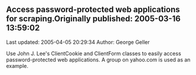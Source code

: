 ## Access password-protected web applications for scraping.Originally published: 2005-03-16 13:59:02 
Last updated: 2005-04-05 20:29:34 
Author: George Geller 
 
Use John J. Lee's ClientCookie and ClientForm classes to easily access password-protected web applications.  A group on yahoo.com is used as an example.